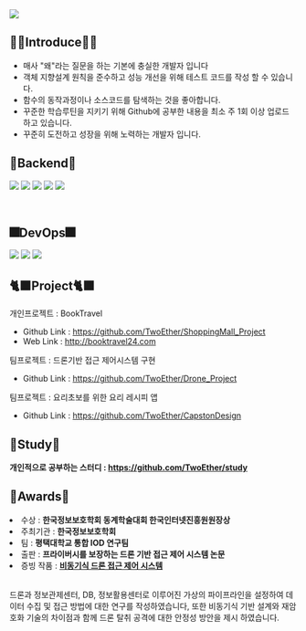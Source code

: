 <img src="https://capsule-render.vercel.app/api?type=wave&color=auto&height=300&section=header&text=HyeonIl%20Lee&fontSize=90" />

<h2 align="left">🤷‍♂️Introduce🤷‍♂️</h2>
<ul>
  <li> 매사 "왜"라는 질문을 하는 기본에 충실한 개발자 입니다 </li>
  <li> 객체 지향설계 원칙을 준수하고 성능 개선을 위해 테스트 코드를 작성 할 수 있습니다. </li>
  <li> 함수의 동작과정이나 소스코드를 탐색하는 것을 좋아합니다.</li>
  <li> 꾸준한 학습루틴을 지키기 위해 Github에 공부한 내용을 최소 주 1회 이상 업로드 하고 있습니다.</li>
  <li> 꾸준히 도전하고 성장을 위해 노력하는 개발자 입니다.</li>
</ul>

<h2 align="left">👋Backend👋</h2> 
<p align="left">

  <img src="https://img.shields.io/badge/spring-%236DB33F.svg?style=for-the-badge&logo=spring&logoColor=white"/>
  <img src="https://img.shields.io/badge/java-%23ED8B00.svg?style=for-the-badge&logo=openjdk&logoColor=white"/>
  <img src="https://img.shields.io/badge/python-3670A0?style=for-the-badge&logo=python&logoColor=ffdd54"/>
  <img src="https://img.shields.io/badge/mysql-4479A1.svg?style=for-the-badge&logo=mysql&logoColor=white"/>
  <img src="https://img.shields.io/badge/django-%23092E20.svg?style=for-the-badge&logo=django&logoColor=white"/>
</p><br>

<h2 align="left">🎆DevOps🎆</h2> 
<p align="left">
  <img src="https://img.shields.io/badge/AWS-%23FF9900.svg?style=for-the-badge&logo=amazon-aws&logoColor=white"/>
  <img src="https://img.shields.io/badge/github%20actions-%232671E5.svg?style=for-the-badge&logo=githubactions&logoColor=white"/>
  <img src="https://img.shields.io/badge/github-%23121011.svg?style=for-the-badge&logo=github&logoColor=white"/>
</p>

<h2 align="left">🐈‍⬛Project🐈‍⬛</h2>
<p>개인프로젝트 : BookTravel</p>
<ul>
    <li>Github Link : <a href="https://github.com/TwoEther/ShoppingMall_Project">https://github.com/TwoEther/ShoppingMall_Project</a></li>
    <li>Web Link : <a href="http://booktravel24.com">http://booktravel24.com</a></li>
</ul>

<p>팀프로젝트 : 드론기반 접근 제어시스템 구현</p>
<ul>
    <li>Github Link : <a href="https://github.com/TwoEther/Drone_Project">https://github.com/TwoEther/Drone_Project</a></li>
</ul>

<p>팀프로젝트 : 요리초보를 위한 요리 레시피 앱</p>
<ul>
    <li>Github Link : <a href="https://github.com/TwoEther/CapstonDesign">https://github.com/TwoEther/CapstonDesign</a></li>
</ul>

<h2 align="left">🎀Study🎀</h2>
<p><strong>개인적으로 공부하는 스터디 : <a href="https://github.com/TwoEther/study">https://github.com/TwoEther/study</a></strong></p>


<h2 align="left">🎋Awards🎋</h2> 
<li>수상 : <strong>한국정보보호학회 동계학술대회 한국인터넷진흥원원장상</strong></li>
<li>주최기관 : <strong>한국정보보호학회</strong></li>
<li>팀 : <strong>평택대학교 통합 IOD 연구팀</strong></li>
<li>출판 : <strong>프라이버시를 보장하는 드론 기반 접근 제어 시스템 논문</strong></li>
<li>증빙 작품 : <a href="https://github.com/TwoEther/Drone_Project"><strong>비동기식 드론 접근 제어 시스템</strong></a></li>
<br><p>
드론과 정보관제센터, DB, 정보활용센터로 이루어진 가상의 파이프라인을 설정하여 데이터 수집 및 접근 방법에 대한 연구를 작성하였습니다, 또한 비동기식 기반 설계와 재암호화 기술의 차이점과 함께 드론 탈취 공격에 대한 안정성 방안을 제시 하였습니다.
</p>




